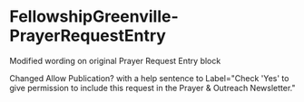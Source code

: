# FellowshipGreenville-PrayerRequestEntry
Modified wording on original Prayer Request Entry block

Changed Allow Publication? with a help sentence to Label="Check 'Yes' to give permission to include this request in the Prayer & Outreach Newsletter."
